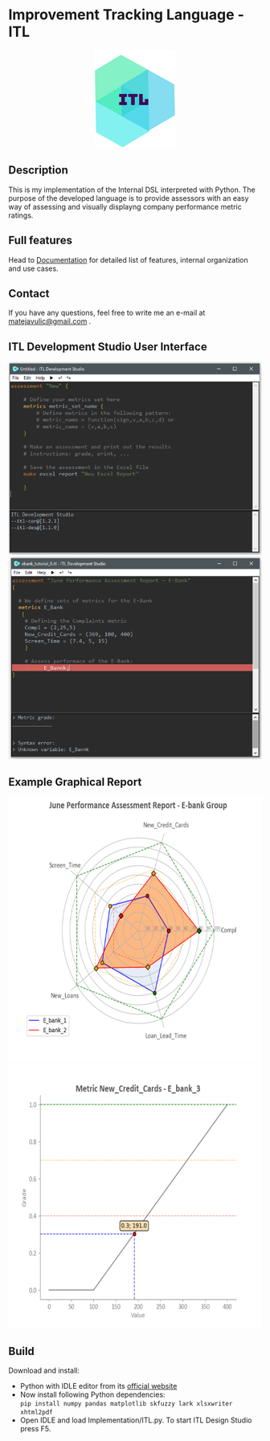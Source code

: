 # Improvement Tracking Language - ITL

<p align="center">
  <img width="162px" height="195px" src="https://raw.githubusercontent.com/matejavulic/improvement-tracking-language/master/Resources/itl.png">
</p>

## Description
This is my implementation of the Internal DSL interpreted with Python. The purpose of the developed language is to provide assessors with an easy way of assessing and visually displayng company performance metric ratings.

## Full features
Head to [Documentation](https://matejavulic.github.io/) for detailed list of features, internal organization and use cases.

## Contact
If you have any questions, feel free to write me an e-mail at matejavulic@gmail.com .

## ITL Development Studio User Interface 
<p align="center">
  <img src="https://raw.githubusercontent.com/matejavulic/improvement-tracking-language/master/Resources/ide1.png">
  <img src="https://raw.githubusercontent.com/matejavulic/improvement-tracking-language/master/Resources/ide2.png">
</p>

## Example Graphical Report
<p align="center">
  <img width="686px" height="528px" src="https://raw.githubusercontent.com/matejavulic/improvement-tracking-language/master/Resources/report1.png">
  <img width="686px" height="528px" src="https://raw.githubusercontent.com/matejavulic/improvement-tracking-language/master/Resources/report2.png">
</p>

## Build
Download and install:  
- Python with IDLE editor from its [official website](https://www.python.org/downloads/)
- Now install following Python dependencies:  
    `pip install numpy pandas matplotlib skfuzzy lark xlsxwriter xhtml2pdf`
- Open IDLE and load Implementation/ITL.py. To start ITL Design Studio press F5.
